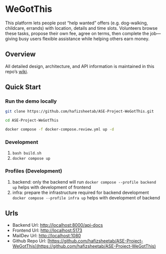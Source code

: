 # WeGotThis
This platform lets people post “help wanted” offers (e.g. dog-walking, childcare, errands) with location, details and time slots. Volunteers browse these tasks, propose their own fee, agree on terms, then complete the job—giving busy users flexible assistance while helping others earn money.

## Overview
All detailed design, architecture, and API information is maintained in this repo’s [wiki](https://github.com/hafizsheetab/ASE-Project-WeGotThis/wiki).  

## Quick Start 
### Run the demo locally
```bash
git clone https://github.com/hafizsheetab/ASE-Project-WeGotThis.git
```
```bash
cd ASE-Project-WeGotThis
```
```bash
docker compose -f docker-compose.review.yml up -d
```
### Development
1. `bash build.sh`
2. `docker compose up` 
### Profiles (Development)
1. backend: only the backend will run  `docker compose --profile backend up` helps with development of frontend
2. infra: prepare the infrastructure required for backend development `docker compose --profile infra up` helps with development of backend

## Urls
* Backend Url: [http://localhost:8000/api-docs](http://localhost:8000/api-docs)
* Frontend Url: [http://localhost:5173](http://localhost:5173)
* MailDev Url: [http://localhost:1080](http://localhost:1080)
* Github Repo Url: [https://github.com/hafizsheetab/ASE-Project-WeGotThis](https://github.com/hafizsheetab/ASE-Project-WeGotThis)
